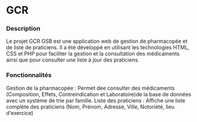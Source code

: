 # GCR

### Description

Le projet GCR GSB est une application web de gestion de pharmacopée et de liste de praticiens. Il a été développé en utilisant les technologies HTML, CSS et PHP pour faciliter la gestion et la consultation des médicaments ainsi que pour consulter une liste à jour des praticiens.

### Fonctionnalités

Gestion de la pharmacopée : Permet dee consulter des médicaments (Composition, Effets, Contreindication et Laboratoire)de la base de données avec un système de trie par famille.
Liste des praticiens : Affiche une liste complète des praticiens (Nom, Prénom, Adresse, Ville, Notoriété, lieu d'exercice)
